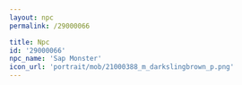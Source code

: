 ```yaml
---
layout: npc
permalink: /29000066

title: Npc
id: '29000066'
npc_name: 'Sap Monster'
icon_url: 'portrait/mob/21000388_m_darkslingbrown_p.png'
---
```

